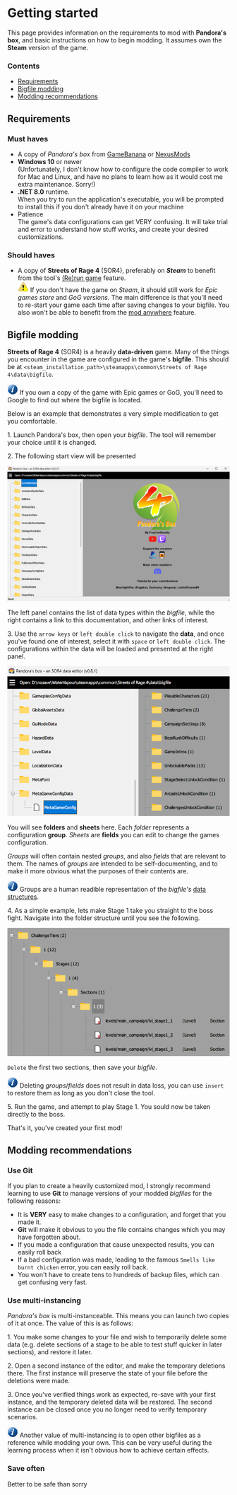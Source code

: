 # Getting started

This page provides information on the requirements to mod with **Pandora's box**, and basic instructions on how to begin modding. It assumes own the **Steam** version of the game.

### Contents

* [Requirements](#requirements)
* [Bigfile modding](#bigfile-modding)
* [Modding recommendations](#modding-recommendations)

## Requirements

### Must haves

* A copy of *Pandora's box* from [GameBanana]() or [NexusMods]()
* **Windows 10** or newer  
(Unfortunately, I don't know how to configure the code compiler to work for Mac and Linux, and have no plans to learn how as it would cost me extra maintenance. Sorry!)
* **.NET 8.0** runtime.  
When you try to run the application's executable, you will be prompted to install this if you don't already have it on your machine
* Patience  
The game's data configurations can get VERY confusing. It will take trial and error to understand how stuff works, and create your desired customizations.

### Should haves

* A copy of **Streets of Rage 4** (SOR4), preferably on ***Steam*** to benefit from the tool's [(Re)run game]() feature.  
![Mind:](../assets/images/icons/icon_warning.png) If you don't have the game on *Steam*, it should still work for *Epic games store* and *GoG versions*. The main difference is that you'll need to re-start your game each time after saving changes to your bigfile. You also won't be able to benefit from the [mod anywhere](../functional/project-information.md#bigfile-related) feature.

## Bigfile modding

**Streets of Rage 4** (SOR4) is a heavily **data-driven** game. Many of the things you encounter in the game are configured in the game's **bigfile**. This should be at `<steam_installation_path>\steamapps\common\Streets of Rage 4\data\bigfile`.

![Mind: ](../assets/images/icons/icon_info.png) If you own a copy of the game with Epic games or GoG, you'll need to Google to find out where the bigfile is located.

Below is an example that demonstrates a very simple modification to get you comfortable.

1\. Launch Pandora's box, then open your *bigfile*. The tool will remember your choice until it is changed.

2\. The following start view will be presented

![Start view](../assets/images/tutorials/start-view.png)

The left panel contains the list of data types within the *bigfile*, while the right contains a link to this documentation, and other links of interest.

3\. Use the `arrow keys` or `left double click` to navigate the **data**, and once you've found one of interest, select it with `space` or `left double click`. The configurations within the data will be loaded and presented at the right panel.

![Info view](../assets/images/tutorials/info-view.png)

You will see **folders** and **sheets** here. Each *folder* represents a configuration **group**. *Sheets* are **fields** you can edit to change the games configuration.

*Groups* will often contain nested *groups*, and also *fields* that are relevant to them. The names of *groups* are intended to be self-documenting, and to make it more obvious what the purposes of their contents are.

![Info: ](../assets/images/icons/icon_info.png) Groups are a human readible representation of the *bigfile's* [data structures](../technical/data-structures.md).

4\. As a simple example, lets make Stage 1 take you straight to the boss fight. Navigate into the folder structure until you see the following.

![Stage remove section](../assets/images/tutorials/stage-remove-section.png)

`Delete` the first two sections, then save your *bigfile*.

![Info: ](../assets/images/icons/icon_info.png) Deleting *groups*/*fields* does not result in data loss, you can use `insert` to restore them as long as you don't close the tool.

5\. Run the game, and attempt to play Stage 1. You sould now be taken directly to the boss.

That's it, you've created your first mod!

## Modding recommendations

### Use Git

If you plan to create a heavily customized mod, I strongly recommend learning to use **Git** to manage versions of your modded *bigfiles* for the following reasons:

* It is **VERY** easy to make changes to a configuration, and forget that you made it.
* **Git** will make it obvious to you the file contains changes which you may have forgotten about.
* If you made a configuration that cause unexpected results, you can easily roll back
* If a bad configuration was made, leading to the famous `Smells like burnt chicken` error, you can easily roll back.
* You won't have to create tens to hundreds of backup files, which can get confusing very fast.

### Use multi-instancing

*Pandora's box* is multi-instanceable. This means you can launch two copies of it at once. The value of this is as follows:

1\. You make some changes to your file and wish to temporarily delete some data (e.g. delete sections of a stage to be able to test stuff quicker in later sections), and restore it later.

2\. Open a second instance of the editor, and make the temporary deletions there. The first instance will preserve the state of your file before the deletions were made.

3\. Once you've verified things work as expected, re-save with your first instance, and the temporary deleted data will be restored. The second instance can be closed once you no longer need to verify temporary scenarios.

![Info: ](../assets/images/icons/icon_info.png) Another value of multi-instancing is to open other bigfiles as a reference while modding your own. This can be very useful during the learning process when it isn't obvious how to achieve certain effects.

### Save often

Better to be safe than sorry